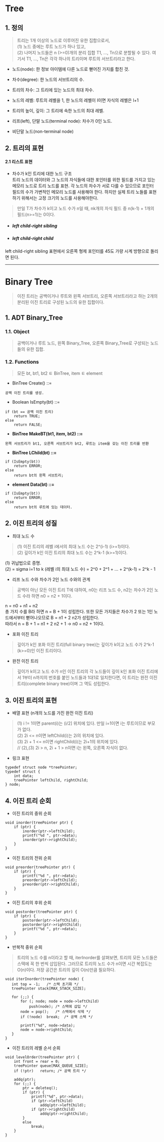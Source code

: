 # Tree

## 1. 정의
> 트리는 1개 이상의 노드로 이루어진 유한 집합으로서,  
    (1) 노드 중에는 루트 노드가 하나 있고,  
    (2) 나머지 노드들은 n (>=0)개의 분리 집합 T1, ..., Tn으로 분할될 수 있다. 여기서 T1, ..., Tn은 각각 하나의 트리이며 루트의 서브트리라고 한다.

* 노드(node): 한 정보 아이템에 다른 노드로 뻗어진 가지를 합친 것.
* 차수(degree): 한 노드의 서브트리의 수.
* 트리의 차수: 그 트리에 있는 노드의 최대 차수.

* 노드의 레벨: 루트의 레벨을 1, 한 노드의 레벨이 l이면 자식의 레벨은 l+1
* 트리의 높이, 깊이: 그 트리에 속한 노드의 최대 레벨.

* 리프(left), 단말 노드(terminal node): 차수가 0인 노드.
* 비단말 노드(non-terminal node)

## 2. 트리의 표현
#### 2.1 리스트 표현

* 차수가 k인 트리에 대한 노드 구조  
트리 노드의 데이터와 그 노드의 자식들에 대한 포인터를 위한 필드를 가지고 있는 메모리 노드로 트리 노드를 표현. 각 노드의 차수가 서로 다를 수 있으므로 포인터 필드의 수가 가변적인 메모리 노드를 사용해야 한다. 하지만 실제 트리 노들를 표현하기 위해서는 고정 크기의 노드를 사용해야한다.
> 만일 T가 차수가 k이고 노드 수가 n일 때, nk개의 자식 필드 중 n(k-1) + 1개의 필드(n>=1)는 0이다.

* ##### left child-right sibling

* ##### left child-right child
left child-right sibling 표현에서 오른쪽 형제 포인터를 45도 가량 시계 방향으로 돌리면 된다.

***
# Binary Tree
> 이진 트리는 공백이거나 루트와 왼쪽 서브트리, 오른쪽 서브트리라고 하는 2개의 분리된 이진 트리로 구성된 노드의 유한 집합이다.

## 1. ADT Binary_Tree
### 1.1. Object
> 공백이거나 루트 노드, 왼쪽 Binary_Tree, 오른쪽 Binary_Tree로 구성되는 노드들의 유한 집합.

### 1.2. Functions
> 모든 bt, bt1, bt2 ㅌ BinTree, item ㅌ element

* BinTree Create() ::=
```
공백 이진 트리를 생성.
```

* Boolean IsEmpty(bt) ::=
```
if (bt == 공백 이진 트리)
    return TRUE;
else
    return FALSE;
```

* **BinTree MakeBT(bt1, item, bt2) ::=**
```
왼쪽 서브트리가 bt1, 오른쪽 서브트리가 bt2, 루트는 item을 갖는 이진 트리를 반환
```

* **BinTree LChild(bt) ::=**
```
if (IsEmpty(bt))
    return ERROR;
else
    return bt의 왼쪽 서브트리;
```

* **element Data(bt) ::=**
```
if (IsEmpty(bt))
    return ERROR;
else
    return bt의 루트에 있는 데이터.
```

## 2. 이진 트리의 성질

* 최대 노드 수
> (1) 이진 트리의 레벨 i에서의 최대 노드 수는 2^(i-1) (i>=1)이다.  
  (2) 깊이가 k인 이진 트리의 최대 노드 수는 2^k-1 (k>=1)이다.

  (1) 귀납법으로 증명.  
  (2) =  sigma i=1 to k (레벨 i의 최대 노드 수) = 2^0 + 2^1 + ... + 2^(k-1) = 2^k - 1

* 리프 노드 수와 차수가 2인 노드 수와의 관계
> 공백이 아닌 모든 이진 트리 T에 대하여, n0는 리프 노드 수, n2는 차수가 2인 노드 수라 하면 n0 = n2 + 1이다.  

  n = n0 + n1 + n2  
  총 가지 수를 B라 하면 n = B + 1이 성립한다. 또한 모든 가지들은 차수가 2 또는 1인 노드에서부터 뻗어나오므로 B = n1 + 2 n2가 성립한다.  
  따라서 n = B + 1 = n1 + 2  n2 + 1 -> n0 = n2 + 1이다.

* 포화 이진 트리
> 깊이가 k인 포화 이진 트리(full binary tree)는 깊이가 k이고 노드 수가 2^k-1 (k>=0)인 이진 트리이다.

* 완전 이진 트리
> 깊이가 k이고 노드 수가 n인 이진 트리의 각 노드들이 깊이 k인 포화 이진 트리에서 1부터 n까지의 번호를 붙인 노드들과 1대1로 일치한다면, 이 트리는 완전 이진 트리(complete binary tree)이며 그 역도 성립한다.

## 3. 이진 트리의 표현

* 배열 표현 (n개의 노드를 가진 완전 이진 트리)
> (1) i != 1이면 parent(i)는 (i/2] 위치에 있다. 만일 i=1이면 i는 루트이므로 부모가 없다.  
  (2) 2i <= n이면 leftChild(i)는 2i의 위치에 있다.  
  (3) 2i + 1 <= n이면 rightChild(i)는 2i+1의 위치에 있다.  
  // (2),(3) 2i > n, 2i + 1 > n이면 i는 왼쪽, 오른쪽 자식이 없다.

* 링크 표현
```
typedef struct node *treePointer;
typedef struct {
    int data;
    treePointer leftChild, rightChild;
} node;
```

## 4. 이진 트리 순회

* 이진 트리의 중위 순회
```
void inorder(treePointer ptr) {
    if (ptr) {
        inorder(ptr->leftChild);
        printf("%d ", ptr->data);
        inorder(ptr->rightChild);
    }
}
```

* 이진 트리의 전위 순회
```
void preorder(treePointer ptr) {
    if (ptr) {
        printf("%d ", ptr->data);
        preorder(ptr->leftChild);
        preorder(ptr->rightChild);
    }
}
```

* 이진 트리의 후위 순회
```
void postorder(treePointer ptr) {
    if (ptr) {
        postorder(ptr->leftChild);
        postorder(ptr->rightChild);
        printf("%d ", ptr->data);
    }
}
```

* 반복적 중위 순회
> 트리의 노드 수를 n이라고 할 때, iterInorder를 살펴보면, 트리의 모든 노드들은 스택에 꼭 한 번씩 삽입된다. 그러므로 트리의 노드 수가 n이면 시간 복잡도는 O(n)이다. 저장 공간은 트리의 깊이 O(n)만큼 필요하다.  

 ```
void iterInorder(treePointer node) {
    int top = -1;   /* 스택 초기화 */
    treePointer stack[MAX_STACK_SIZE];

    for (;;) {
        for (; node; node = node->leftChild)
            push(node); /* 스택에 삽입 */
        node = pop();   /* 스택에서 삭제 */
        if (!node)  break;  /* 공백 스택 */

        printf("%d", node->data);
        node = node->rightChild;
    }
}
```

* 이진 트리의 레벨 순서 순회
```
void levelOrder(treePointer ptr) {
    int front = rear = 0;
    treePointer queue[MAX_QUEUE_SZIE];
    if (!ptr)   return; /* 공백 트리 */

    addq(ptr);
    for (;;) {
        ptr = deleteq();
        if (ptr) {
            printf("%d", ptr->data);
            if (ptr->leftChild)
                addq(ptr->leftChild);
            if (ptr->rightChild)
                addq(ptr->rightChild);
        }
        else
            break;
    }
}
```
